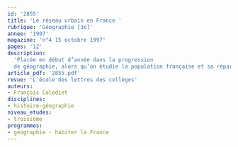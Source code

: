 ```yaml
---
id: '2855'
title: 'Le réseau urbain en France '
rubrique: 'Géographie [3e]'
annee: '1997'
magazine: 'n°4 15 octobre 1997'
pages: '12'
description: 
  'Placée en début d’année dans la progression
  de géographie, alors qu’on étudie la population française et sa répartition, la notion de réseau urbain permet d’appréhender des structures essentielles du territoire : la hiérarchie urbaine, l’existence de régions polarisées ou moins organisées, la logique des principaux axes de communication, ainsi que certaines contraintes de la politique d’aménagement du territoire. Plus prosaïquement, ce cours permet aux élèves de mémoriser la localisation des principales agglomérations. Cette approche ne vaut que si elle permet d’expliquer l’espace tel qu’il est vécu par ses habitants, c’est-à-dire à travers des déplacements ou le recours à des services urbains plus ou moins rares. Le cours utilise des cartes à différentes échelles, régionale et nationale.'
article_pdf: '2855.pdf'
revue: 'L’école des lettres des collèges'
auteurs:
- François Colodiet
disciplines:
- histoire-géographie
niveau_etudes:
- troisième
programmes:
- géographie - habiter la France
---
```


